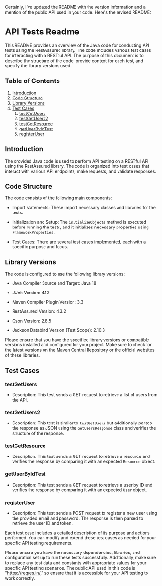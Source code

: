 Certainly, I've updated the README with the version information and a mention of the public API used in your code. Here's the revised README:

# API Tests Readme

This README provides an overview of the Java code for conducting API tests using the RestAssured library. The code includes various test cases for interacting with a RESTful API. The purpose of this document is to describe the structure of the code, provide context for each test, and specify the library versions used.

## Table of Contents
1. [Introduction](#introduction)
2. [Code Structure](#code-structure)
3. [Library Versions](#library-versions)
4. [Test Cases](#test-cases)
    1. [testGetUsers](#testGetUsers)
    2. [testGetUsers2](#testGetUsers2)
    3. [testGetResource](#testGetResource)
    4. [getUserByIdTest](#getUserByIdTest)
    5. [registerUser](#registerUser)

## Introduction

The provided Java code is used to perform API testing on a RESTful API using the RestAssured library. The code is organized into test cases that interact with various API endpoints, make requests, and validate responses.

## Code Structure

The code consists of the following main components:

- Import statements: These import necessary classes and libraries for the tests.

- Initialization and Setup: The `initializeObjects` method is executed before running the tests, and it initializes necessary properties using `FrameworkProperties`.

- Test Cases: There are several test cases implemented, each with a specific purpose and focus.

## Library Versions

The code is configured to use the following library versions:

- Java Compiler Source and Target: Java 18

- JUnit Version: 4.12

- Maven Compiler Plugin Version: 3.3

- RestAssured Version: 4.3.2

- Gson Version: 2.8.5

- Jackson Databind Version (Test Scope): 2.10.3

Please ensure that you have the specified library versions or compatible versions installed and configured for your project. Make sure to check for the latest versions on the Maven Central Repository or the official websites of these libraries.

## Test Cases

### testGetUsers

- Description: This test sends a GET request to retrieve a list of users from the API.

### testGetUsers2

- Description: This test is similar to `testGetUsers` but additionally parses the response as JSON using the `GetUsersResponse` class and verifies the structure of the response.

### testGetResource

- Description: This test sends a GET request to retrieve a resource and verifies the response by comparing it with an expected `Resource` object.

### getUserByIdTest

- Description: This test sends a GET request to retrieve a user by ID and verifies the response by comparing it with an expected `User` object.

### registerUser

- Description: This test sends a POST request to register a new user using the provided email and password. The response is then parsed to retrieve the user ID and token.

Each test case includes a detailed description of its purpose and actions performed. You can modify and extend these test cases as needed for your specific API testing requirements.

Please ensure you have the necessary dependencies, libraries, and configuration set up to run these tests successfully. Additionally, make sure to replace any test data and constants with appropriate values for your specific API testing scenarios. The public API used in this code is "https://reqres.in/," so ensure that it is accessible for your API testing to work correctly.